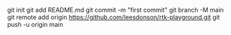 git init
git add README.md
git commit -m "first commit"
git branch -M main
git remote add origin https://github.com/leesdonson/rtk-playground.git
git push -u origin main
